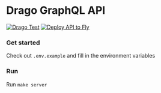 # Drago GraphQL API
[![Drago Test](https://github.com/drago-plc/drago-api/actions/workflows/test.yaml/badge.svg)](https://github.com/drago-plc/drago-api/actions/workflows/test.yaml) [![Deploy API to Fly](https://github.com/drago-plc/drago-api/actions/workflows/fly-deploy.yaml/badge.svg)](https://github.com/drago-plc/drago-api/actions/workflows/fly-deploy.yaml)
### Get started
Check out `.env.example` and fill in the environment variables

### Run
Run `make server`

